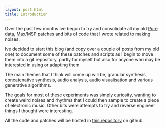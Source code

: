 ```yaml
---
layout: post.html
title: Introduction
---
```


Over the past few months Ive begun to try and consolidate all my old [Pure data](http://puredata.info/), [Max/MSP](http://cycling74.com/) patches and bits of code that I wrote related to making noises.

Ive decided to start this blog (and copy over a couple of posts from my old one) to document some of these patches and scripts as I begin to move them into a git repository, partly for myself but also for anyone who may be interested in using or adapting them.

The main themes that I think will come up will be, granular synthesis, concatenative synthesis, audio analysis, audio visualisation and various generative algorithms.

The goals for most of these experiments was simply curiosity, wanting to create weird noises and rhythms that I could then sample to create a piece of electronic music. Other bits were attempts to try and reverse engineer things I thought were interesting.

All the code and patches will be hosted in [this repository](https://github.com/davebrent/dbp) on github.
